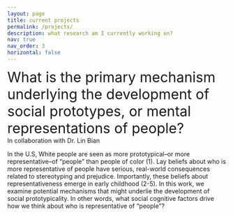 ```yaml
---
layout: page
title: current projects
permalink: /projects/
description: what research am I currently working on?
nav: true
nav_order: 3
horizontal: false
---
```

<font size="6"> What is the primary mechanism underlying the development of social prototypes, or mental representations of people? 
</font>  
In collaboration with Dr. Lin Bian 


In the U.S, White people are seen as more prototypical–or more representative–of “people” than people of color (1). Lay beliefs about who is more representative of people have serious, real-world consequences related to stereotyping and prejudice. Importantly, these beliefs about representativeness emerge in early childhood (2-5). In this work, we examine potential mechanisms that might underlie the development of social prototypicality. In other words, what social cognitive factors drive how we think about who is representative of “people”? 
